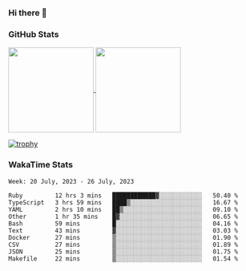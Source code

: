 ### Hi there 👋

### GitHub Stats

<a href="https://github.com/anuraghazra/github-readme-stats">
  <img align="center" height="170px" src="https://github-readme-stats.vercel.app/api/top-langs/?username=tksfjt1024&layout=compact&count_private=true&show_icons=true&show_icons=true&theme=graywhite" />
</a>
<a href="https://github.com/anuraghazra/github-readme-stats">
  <img align="center" height="170px" src="https://github-readme-stats.vercel.app/api?username=tksfjt1024&count_private=true&show_icons=true&show_icons=true&theme=graywhite" />
</a>

[![trophy](https://github-profile-trophy.vercel.app/?username=tksfjt1024)](https://github.com/ryo-ma/github-profile-trophy)

### WakaTime Stats

<!--START_SECTION:waka-->
```text
Week: 20 July, 2023 - 26 July, 2023

Ruby         12 hrs 3 mins   ████████████▓░░░░░░░░░░░░   50.40 % 
TypeScript   3 hrs 59 mins   ████▒░░░░░░░░░░░░░░░░░░░░   16.67 % 
YAML         2 hrs 10 mins   ██▒░░░░░░░░░░░░░░░░░░░░░░   09.10 % 
Other        1 hr 35 mins    █▓░░░░░░░░░░░░░░░░░░░░░░░   06.65 % 
Bash         59 mins         █░░░░░░░░░░░░░░░░░░░░░░░░   04.16 % 
Text         43 mins         ▓░░░░░░░░░░░░░░░░░░░░░░░░   03.03 % 
Docker       27 mins         ▒░░░░░░░░░░░░░░░░░░░░░░░░   01.90 % 
CSV          27 mins         ▒░░░░░░░░░░░░░░░░░░░░░░░░   01.89 % 
JSON         25 mins         ▒░░░░░░░░░░░░░░░░░░░░░░░░   01.75 % 
Makefile     22 mins         ▒░░░░░░░░░░░░░░░░░░░░░░░░   01.54 % 
```
<!--END_SECTION:waka-->
